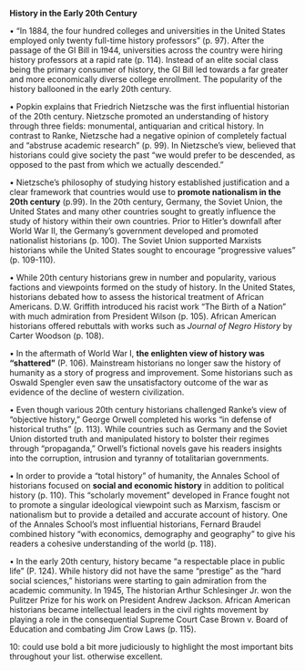 **History in the Early 20th Century**

•	“In 1884, the four hundred colleges and universities in the United States employed only twenty full-time history professors” (p. 97). After the passage of the GI Bill in 1944, universities across the country were hiring history professors at a rapid rate (p. 114). Instead of an elite social class being the primary consumer of history, the GI Bill led towards a far greater and more economically diverse college enrollment. The popularity of the history ballooned in the early 20th century. 

•	Popkin explains that Friedrich Nietzsche was the first influential historian of the 20th century. Nietzsche promoted an understanding of history through three fields: monumental, antiquarian and critical history. In contrast to Ranke, Nietzsche had a negative opinion of completely factual and “abstruse academic research” (p. 99). In Nietzsche’s view, believed that historians could give society the past “we would prefer to be descended, as opposed to the past from which we actually descended.” 

•	Nietzsche’s philosophy of studying history established justification and a clear framework that countries would use to **promote nationalism in the 20th century** (p.99). In the 20th century, Germany, the Soviet Union, the United States and many other countries sought to greatly influence the study of history within their own countries. Prior to Hitler’s downfall after World War II, the Germany’s government developed and promoted nationalist historians (p. 100). The Soviet Union supported Marxists historians while the United States sought to encourage “progressive values” (p. 109-110). 

•	While 20th century historians grew in number and popularity, various factions and viewpoints formed on the study of history. In the United States, historians debated how to assess the historical treatment of African Americans. D.W. Griffith introduced his racist work “The Birth of a Nation” with much admiration from President Wilson (p. 105). African American historians offered rebuttals with works such as *Journal of Negro History* by Carter Woodson (p. 108). 

•	In the aftermath of World War I, **the enlighten view of history was “shattered”** (P. 106). Mainstream historians no longer saw the history of humanity as a story of progress and improvement. Some historians such as Oswald Spengler even saw the unsatisfactory outcome of the war as evidence of the decline of western civilization. 

•	Even though various 20th century historians challenged Ranke’s view of “objective history,” George Orwell completed his works “in defense of historical truths” (p. 113). While countries such as Germany and the Soviet Union distorted truth and manipulated history to bolster their regimes through “propaganda,” Orwell’s fictional novels gave his readers insights into the corruption, intrusion and tyranny of totalitarian governments. 

•	In order to provide a “total history” of humanity, the Annales School of historians focused on **social and economic history** in addition to political history (p. 110). This “scholarly movement” developed in France fought not to promote a singular ideological viewpoint such as Marxism, fascism or nationalism but to provide a detailed and accurate account of history. One of the Annales School’s most influential historians, Fernard Braudel combined history “with economics, demography and geography” to give his readers a cohesive understanding of the world (p. 118). 

•	In the early 20th century, history became “a respectable place in public life” (P. 124). While history did not have the same “prestige” as the “hard social sciences,” historians were starting to gain admiration from the academic community. In 1945, The historian Arthur Schlesinger Jr. won the Pulitzer Prize for his work on President Andrew Jackson. African American historians became intellectual leaders in the civil rights movement by playing a role in the consequential Supreme Court Case Brown v. Board of Education and combating Jim Crow Laws (p. 115). 

10: could use bold a bit more judiciously to highlight the most important bits throughout your list. otherwise excellent.
